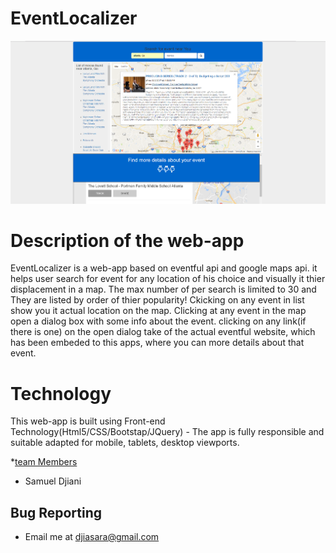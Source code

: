 <h1>EventLocalizer</h1>

![Picture](eventloc_screenshot.png)

<h1>Description of the web-app</h1>

EventLocalizer is a web-app based on eventful api and google maps api. it helps user search for event for any location of his choice and visually it thier displacement in a map. The max number of per search is limited to 30 and They are listed by order of thier popularity! Ckicking on any event in list show you it actual location on the map. Clicking at any event in the map open a dialog box with some info about the event. clicking on any link(if there is one) on the open dialog take of the actual eventful website, which has been embeded to this apps, where you can more details about that event. 

<h1>Technology</h1> 
This web-app is built using Front-end Technology(Html5/CSS/Bootstap/JQuery)
- The app is fully responsible and suitable adapted for mobile, tablets, desktop viewports.

*[team Members](*team-members)
 - Samuel Djiani 


Bug Reporting
-------------
- Email  me at <djiasara@gmail.com> 